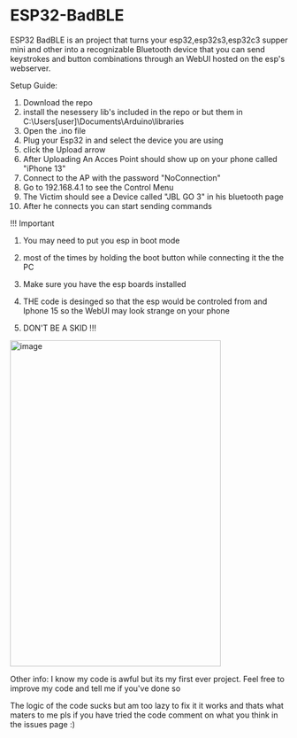# ESP32-BadBLE
ESP32 BadBLE is an project that turns your esp32,esp32s3,esp32c3 supper mini and other into a recognizable Bluetooth device that you can send keystrokes and button combinations through an WebUI hosted on the esp's webserver.

Setup Guide:
1) Download the repo
2) install the nesessery lib's included in the repo or but them in C:\Users\[user]\Documents\Arduino\libraries
3) Open the .ino file
4) Plug your Esp32 in and select the device you are using
5) click the Upload arrow
6) After Uploading An Acces Point should show up on your phone called "iPhone 13"
7) Connect to the AP with the password "NoConnection"
8) Go to 192.168.4.1 to see the Control Menu
9) The Victim should see a Device called "JBL GO 3" in his bluetooth page
10) After he connects you can start sending commands

!!! Important
1) You may need to put you esp in boot mode 
2) most of the times by holding the boot button while connecting it the the PC

3) Make sure you have the esp boards installed 

4) THE code is desinged so that the esp would be controled from and Iphone 15 so the WebUI may look strange on your phone 

5) DON'T BE A SKID
!!! 

<img width="381" height="589" alt="image" src="https://github.com/user-attachments/assets/dd3b53b6-048e-4f25-a55e-f23a2bd4d833" />

Other info:
I know my code is awful but its my first ever project. Feel free to improve my code and tell me if you've done so 

The logic of the code sucks but am too lazy to fix it it works and thats what maters to me pls if you have tried the code 
comment on what you think in the issues page :) 



   
